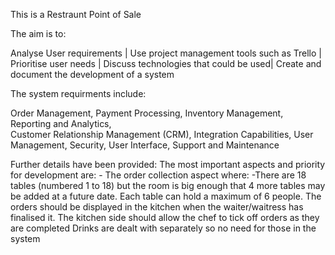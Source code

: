 This is a Restraunt Point of Sale

The aim is to:

Analyse User requirements​ | 
Use project management tools such as Trello ​|
Prioritise user needs​ | 
Discuss technologies that could be used​ | 
Create and document the development of a system

The system requirments include:

Order Management, 
Payment Processing, 
Inventory Management​, 
Reporting and Analytics​,  
Customer Relationship Management (CRM), 
Integration Capabilities, 
User Management, 
Security, 
User Interface, 
Support and Maintenance

Further details have been provided:
The most important aspects and priority for development are: -​
The order collection aspect where: -​
There are 18 tables (numbered 1 to 18) but the room is big enough that 4 more tables may be added at a future date.​
Each table can hold a maximum of 6 people.​
The orders should be displayed in the kitchen when the waiter/waitress has finalised it.​
The kitchen side should allow the chef to tick off orders as they are completed​
Drinks are dealt with separately so no need for those in the system
